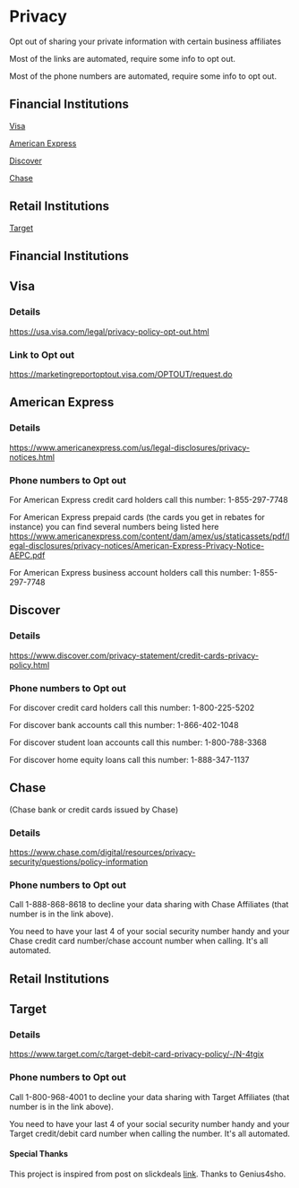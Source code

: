 # Privacy
Opt out of sharing your private information with certain business affiliates

Most of the links are automated, require some info to opt out. 

Most of the phone numbers are automated, require some info to opt out.

## Financial Institutions

[Visa](#visa)

[American Express](#american-express)

[Discover](#discover)

[Chase](#chase)

## Retail Institutions

[Target](#target)



## Financial Institutions

## Visa

### Details
https://usa.visa.com/legal/privacy-policy-opt-out.html

### Link to Opt out
https://marketingreportoptout.visa.com/OPTOUT/request.do


## American Express

### Details
https://www.americanexpress.com/us/legal-disclosures/privacy-notices.html

### Phone numbers to Opt out
For American Express credit card holders call this number: 1-855-297-7748

For American Express prepaid cards (the cards you get in rebates for instance) you can find several numbers being listed here https://www.americanexpress.com/content/dam/amex/us/staticassets/pdf/legal-disclosures/privacy-notices/American-Express-Privacy-Notice-AEPC.pdf

For American Express business account holders call this number: 1-855-297-7748


## Discover

### Details
https://www.discover.com/privacy-statement/credit-cards-privacy-policy.html


### Phone numbers to Opt out
For discover credit card holders call this number: 1-800-225-5202

For discover bank accounts call this number: 1-866-402-1048

For discover student loan accounts call this number: 1-800-788-3368

For discover home equity loans call this number: 1-888-347-1137

## Chase
(Chase bank or credit cards issued by Chase)

### Details
https://www.chase.com/digital/resources/privacy-security/questions/policy-information

### Phone numbers to Opt out
Call 1-888-868-8618 to decline your data sharing with Chase Affiliates (that number is in the link above). 

You need to have your last 4 of your social security number handy and your Chase credit card number/chase account number when calling. It's all automated.

## Retail Institutions

## Target

### Details
https://www.target.com/c/target-debit-card-privacy-policy/-/N-4tgix

### Phone numbers to Opt out
Call 1-800-968-4001 to decline your data sharing with Target Affiliates (that number is in the link above). 

You need to have your last 4 of your social security number handy and your Target credit/debit card number when calling the number. It's all automated.


#### Special Thanks
This project is inspired from post on slickdeals [link](https://slickdeals.net/f/13476325-psa-opting-out-of-sharing-your-privacy-info-with-companies-details-inside). Thanks to Genius4sho.

